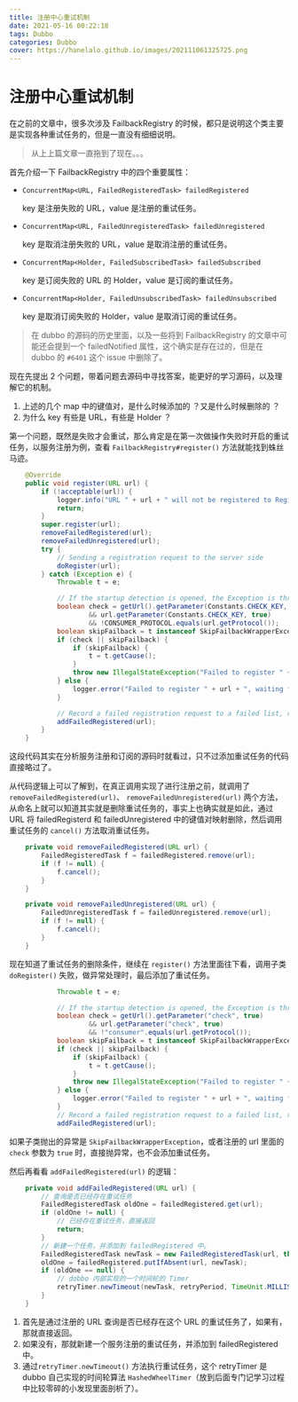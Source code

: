 ```yaml
---
title: 注册中心重试机制
date: 2021-05-16 00:22:18
tags: Dubbo
categories: Dubbo
cover: https://hanelalo.github.io/images/202111061325725.png
---
```


# 注册中心重试机制

在之前的文章中，很多次涉及 FailbackRegistry 的时候，都只是说明这个类主要是实现各种重试任务的，但是一直没有细细说明。

> 从上上篇文章一直拖到了现在。。。

首先介绍一下 FailbackRegistry 中的四个重要属性：

* `ConcurrentMap<URL, FailedRegisteredTask> failedRegistered `

  key 是注册失败的 URL，value 是注册的重试任务。

* `ConcurrentMap<URL, FailedUnregisteredTask> failedUnregistered`

  key 是取消注册失败的 URL，value 是取消注册的重试任务。

* `ConcurrentMap<Holder, FailedSubscribedTask> failedSubscribed`

  key 是订阅失败的 URL 的 Holder，value 是订阅的重试任务。

* `ConcurrentMap<Holder, FailedUnsubscribedTask> failedUnsubscribed`

  key 是取消订阅失败的 Holder，value 是取消订阅的重试任务。

> 在 dubbo 的源码的历史里面，以及一些将到 FailbackRegistry 的文章中可能还会提到一个 failedNotified 属性，这个确实是存在过的，但是在 dubbo 的 `#6401` 这个 issue 中删除了。

现在先提出 2 个问题，带着问题去源码中寻找答案，能更好的学习源码，以及理解它的机制。

1. 上述的几个 map 中的键值对，是什么时候添加的 ？又是什么时候删除的 ？
2. 为什么 key 有些是 URL，有些是 Holder ？

第一个问题，既然是失败才会重试，那么肯定是在第一次做操作失败时开启的重试任务，以服务注册为例，查看 `FailbackRegistry#register()` 方法就能找到蛛丝马迹。

```java
    @Override
    public void register(URL url) {
        if (!acceptable(url)) {
            logger.info("URL " + url + " will not be registered to Registry. Registry " + url + " does not accept service of this protocol type.");
            return;
        }
        super.register(url);
        removeFailedRegistered(url);
        removeFailedUnregistered(url);
        try {
            // Sending a registration request to the server side
            doRegister(url);
        } catch (Exception e) {
            Throwable t = e;

            // If the startup detection is opened, the Exception is thrown directly.
            boolean check = getUrl().getParameter(Constants.CHECK_KEY, true)
                    && url.getParameter(Constants.CHECK_KEY, true)
                    && !CONSUMER_PROTOCOL.equals(url.getProtocol());
            boolean skipFailback = t instanceof SkipFailbackWrapperException;
            if (check || skipFailback) {
                if (skipFailback) {
                    t = t.getCause();
                }
                throw new IllegalStateException("Failed to register " + url + " to registry " + getUrl().getAddress() + ", cause: " + t.getMessage(), t);
            } else {
                logger.error("Failed to register " + url + ", waiting for retry, cause: " + t.getMessage(), t);
            }

            // Record a failed registration request to a failed list, retry regularly
            addFailedRegistered(url);
        }
    }
```

这段代码其实在分析服务注册和订阅的源码时就看过，只不过添加重试任务的代码直接略过了。

从代码逻辑上可以了解到，在真正调用实现了进行注册之前，就调用了`removeFailedRegistered(url)`、               `removeFailedUnregistered(url)` 两个方法，从命名上就可以知道其实就是删除重试任务的，事实上也确实就是如此，通过 URL 将 failedRegisterd 和 failedUnregistered 中的键值对映射删除，然后调用重试任务的 `cancel()` 方法取消重试任务。

```java
    private void removeFailedRegistered(URL url) {
        FailedRegisteredTask f = failedRegistered.remove(url);
        if (f != null) {
            f.cancel();
        }
    }

    private void removeFailedUnregistered(URL url) {
        FailedUnregisteredTask f = failedUnregistered.remove(url);
        if (f != null) {
            f.cancel();
        }
    }
```

现在知道了重试任务的删除条件，继续在 `register()` 方法里面往下看，调用子类`doRegister()` 失败，做异常处理时，最后添加了重试任务。

```java
            Throwable t = e;

            // If the startup detection is opened, the Exception is thrown directly.
            boolean check = getUrl().getParameter("check", true)
                    && url.getParameter("check", true)
                    && !"consumer".equals(url.getProtocol());
            boolean skipFailback = t instanceof SkipFailbackWrapperException;
            if (check || skipFailback) {
                if (skipFailback) {
                    t = t.getCause();
                }
                throw new IllegalStateException("Failed to register " + url + " to registry " + getUrl().getAddress() + ", cause: " + t.getMessage(), t);
            } else {
                logger.error("Failed to register " + url + ", waiting for retry, cause: " + t.getMessage(), t);
            }
            // Record a failed registration request to a failed list, retry regularly
            addFailedRegistered(url);
```

如果子类抛出的异常是 `SkipFailbackWrapperException`，或者注册的 url 里面的 `check` 参数为 `true` 时，直接抛异常，也不会添加重试任务。

然后再看看 `addFailedRegistered(url)` 的逻辑：

```java
    private void addFailedRegistered(URL url) {
        // 查询是否已经存在重试任务
        FailedRegisteredTask oldOne = failedRegistered.get(url);
        if (oldOne != null) {
            // 已经存在重试任务，直接返回
            return;
        }
        // 新建一个任务，并添加到 failedRegistered 中。
        FailedRegisteredTask newTask = new FailedRegisteredTask(url, this);
        oldOne = failedRegistered.putIfAbsent(url, newTask);
        if (oldOne == null) {
            // dobbo 内部实现的一个时间轮的 Timer
            retryTimer.newTimeout(newTask, retryPeriod, TimeUnit.MILLISECONDS);
        }
    }
```

1. 首先是通过注册的 URL 查询是否已经存在这个 URL 的重试任务了，如果有，那就直接返回。
2. 如果没有，那就新建一个服务注册的重试任务，并添加到 failedRegistered 中。
3. 通过`retryTimer.newTimeout()` 方法执行重试任务，这个 retryTimer 是 dubbo 自己实现的时间轮算法 `HashedWheelTimer`（放到后面专门记学习过程中比较零碎的小发现里面剖析了）。

